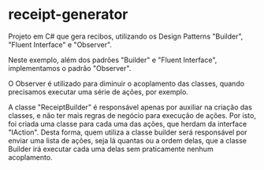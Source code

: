 # receipt-generator
Projeto em C# que gera recibos, utilizando os Design Patterns "Builder", "Fluent Interface" e "Observer".

Neste exemplo, além dos padrões "Builder" e "Fluent Interface", implementamos o padrão "Observer".

O Observer é utilizado para diminuir o acoplamento das classes, quando precisamos executar uma série de ações, por exemplo.

A classe "ReceiptBuilder" é responsável apenas por auxiliar na criação das classes, e não ter mais regras de negócio para execução de ações. Por isto, foi criada uma classe para cada uma das ações, que herdam da interface "IAction". Desta forma, quem utiliza a classe builder será responsável por enviar uma lista de ações, seja lá quantas ou a ordem delas, que a classe Builder irá executar cada uma delas sem praticamente nenhum acoplamento.

